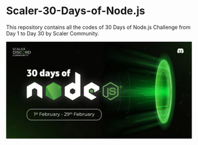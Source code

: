 # Scaler-30-Days-of-Node.js

This repository contains all the codes of 30 Days of Node.js Challenge from Day 1 to Day 30 by Scaler Community.

![30daysOfNodeJS](https://raw.githubusercontent.com/itssishann/Nodejs-30-Days-Challenge-Scaler-Topics/main/public/nodeImg01.png)